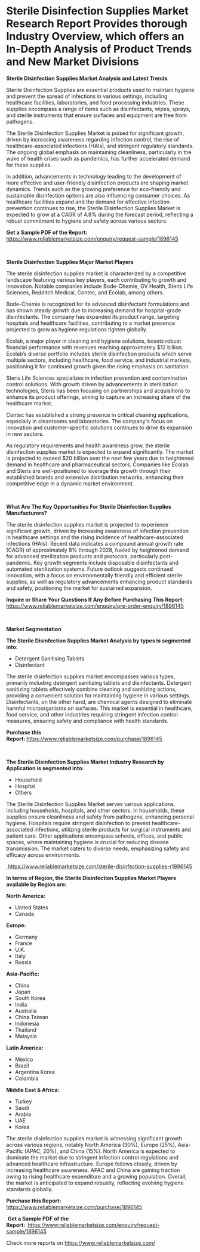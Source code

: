 <p><h1>Sterile Disinfection Supplies Market Research Report Provides thorough Industry Overview, which offers an In-Depth Analysis of Product Trends and New Market Divisions</h1></p><p><strong>Sterile Disinfection Supplies Market Analysis and Latest Trends</strong></p>
<p><p>Sterile Disinfection Supplies are essential products used to maintain hygiene and prevent the spread of infections in various settings, including healthcare facilities, laboratories, and food processing industries. These supplies encompass a range of items such as disinfectants, wipes, sprays, and sterile instruments that ensure surfaces and equipment are free from pathogens.</p><p>The Sterile Disinfection Supplies Market is poised for significant growth, driven by increasing awareness regarding infection control, the rise of healthcare-associated infections (HAIs), and stringent regulatory standards. The ongoing global emphasis on maintaining cleanliness, particularly in the wake of health crises such as pandemics, has further accelerated demand for these supplies.</p><p>In addition, advancements in technology leading to the development of more effective and user-friendly disinfection products are shaping market dynamics. Trends such as the growing preference for eco-friendly and sustainable disinfection options are also influencing consumer choices. As healthcare facilities expand and the demand for effective infection prevention continues to rise, the Sterile Disinfection Supplies Market is expected to grow at a CAGR of 4.8% during the forecast period, reflecting a robust commitment to hygiene and safety across various sectors.</p></p>
<p><strong>Get a Sample PDF of the Report:&nbsp;</strong> <a href="https://www.reliablemarketsize.com/enquiry/request-sample/1896145?utm_campaign=2470&utm_medium=2&utm_source=Github&utm_content=ia&utm_term=28032025&utm_id=sterile-disinfection-supplies">https://www.reliablemarketsize.com/enquiry/request-sample/1896145</a></p>
<p>&nbsp;</p>
<p><strong>Sterile Disinfection Supplies Major Market Players</strong></p>
<p><p>The sterile disinfection supplies market is characterized by a competitive landscape featuring various key players, each contributing to growth and innovation. Notable companies include Bode-Chemie, GV Health, Steris Life Sciences, Redditch Medical, Contec, and Ecolab, among others.</p><p>Bode-Chemie is recognized for its advanced disinfectant formulations and has shown steady growth due to increasing demand for hospital-grade disinfectants. The company has expanded its product range, targeting hospitals and healthcare facilities, contributing to a market presence projected to grow as hygiene regulations tighten globally.</p><p>Ecolab, a major player in cleaning and hygiene solutions, boasts robust financial performance with revenues reaching approximately $12 billion. Ecolab’s diverse portfolio includes sterile disinfection products which serve multiple sectors, including healthcare, food service, and industrial markets, positioning it for continued growth given the rising emphasis on sanitation.</p><p>Steris Life Sciences specializes in infection prevention and contamination control solutions. With growth driven by advancements in sterilization technologies, Steris has been focusing on partnerships and acquisitions to enhance its product offerings, aiming to capture an increasing share of the healthcare market.</p><p>Contec has established a strong presence in critical cleaning applications, especially in cleanrooms and laboratories. The company's focus on innovation and customer-specific solutions continues to drive its expansion in new sectors.</p><p>As regulatory requirements and health awareness grow, the sterile disinfection supplies market is expected to expand significantly. The market is projected to exceed $20 billion over the next few years due to heightened demand in healthcare and pharmaceutical sectors. Companies like Ecolab and Steris are well-positioned to leverage this growth through their established brands and extensive distribution networks, enhancing their competitive edge in a dynamic market environment.</p></p>
<p>&nbsp;</p>
<p><strong>What Are The Key Opportunities For Sterile Disinfection Supplies Manufacturers?</strong></p>
<p><p>The sterile disinfection supplies market is projected to experience significant growth, driven by increasing awareness of infection prevention in healthcare settings and the rising incidence of healthcare-associated infections (HAIs). Recent data indicates a compound annual growth rate (CAGR) of approximately 8% through 2028, fueled by heightened demand for advanced sterilization products and protocols, particularly post-pandemic. Key growth segments include disposable disinfectants and automated sterilization systems. Future outlook suggests continued innovation, with a focus on environmentally friendly and efficient sterile supplies, as well as regulatory advancements enhancing product standards and safety, positioning the market for sustained expansion.</p></p>
<p><strong>Inquire or Share Your Questions If Any Before Purchasing This Report:</strong> <a href="https://www.reliablemarketsize.com/enquiry/pre-order-enquiry/1896145?utm_campaign=2470&utm_medium=2&utm_source=Github&utm_content=ia&utm_term=28032025&utm_id=sterile-disinfection-supplies">https://www.reliablemarketsize.com/enquiry/pre-order-enquiry/1896145</a></p>
<p>&nbsp;</p>
<p><strong>Market Segmentation</strong></p>
<p><strong>The Sterile Disinfection Supplies Market Analysis by types is segmented into:</strong></p>
<p><ul><li>Detergent Sanitising Tablets</li><li>Disinfectant</li></ul></p>
<p><p>The sterile disinfection supplies market encompasses various types, primarily including detergent sanitizing tablets and disinfectants. Detergent sanitizing tablets effectively combine cleaning and sanitizing actions, providing a convenient solution for maintaining hygiene in various settings. Disinfectants, on the other hand, are chemical agents designed to eliminate harmful microorganisms on surfaces. This market is essential in healthcare, food service, and other industries requiring stringent infection control measures, ensuring safety and compliance with health standards.</p></p>
<p><strong>Purchase this Report:&nbsp;</strong><a href="https://www.reliablemarketsize.com/purchase/1896145?utm_campaign=2470&utm_medium=2&utm_source=Github&utm_content=ia&utm_term=28032025&utm_id=sterile-disinfection-supplies">https://www.reliablemarketsize.com/purchase/1896145</a></p>
<p>&nbsp;</p>
<p><strong>The Sterile Disinfection Supplies Market Industry Research by Application is segmented into:</strong></p>
<p><ul><li>Household</li><li>Hospital</li><li>Others</li></ul></p>
<p><p>The Sterile Disinfection Supplies Market serves various applications, including households, hospitals, and other sectors. In households, these supplies ensure cleanliness and safety from pathogens, enhancing personal hygiene. Hospitals require stringent disinfection to prevent healthcare-associated infections, utilizing sterile products for surgical instruments and patient care. Other applications encompass schools, offices, and public spaces, where maintaining hygiene is crucial for reducing disease transmission. The market caters to diverse needs, emphasizing safety and efficacy across environments.</p></p>
<p><a href="https://www.reliablemarketsize.com/sterile-disinfection-supplies-r1896145?utm_campaign=2470&utm_medium=2&utm_source=Github&utm_content=ia&utm_term=28032025&utm_id=sterile-disinfection-supplies">&nbsp;https://www.reliablemarketsize.com/sterile-disinfection-supplies-r1896145</a></p>
<p><strong>In terms of Region, the Sterile Disinfection Supplies Market Players available by Region are:</strong></p>
<p>
    <p> <strong> North America: </strong>
        <ul>
            <li>United States</li>
            <li>Canada</li>
        </ul>
        </p> 
    <p> <strong> Europe: </strong>
        <ul>
            <li>Germany</li>
            <li>France</li>
            <li>U.K.</li>
            <li>Italy</li>
            <li>Russia</li>
        </ul>
        </p> 
    <p> <strong> Asia-Pacific: </strong>
        <ul>
            <li>China</li>
            <li>Japan</li>
            <li>South Korea</li>
            <li>India</li>
            <li>Australia</li>
            <li>China Taiwan</li>
            <li>Indonesia</li>
            <li>Thailand</li>
            <li>Malaysia</li>
        </ul>
        </p> 
    <p> <strong> Latin America: </strong>
        <ul>
            <li>Mexico</li>
            <li>Brazil</li>
            <li>Argentina Korea</li>
            <li>Colombia</li>
        </ul>
        </p> 
    <p> <strong> Middle East & Africa: </strong>
        <ul>
            <li>Turkey</li>
            <li>Saudi</li>
            <li>Arabia</li>
            <li>UAE</li>
            <li>Korea</li>
        </ul>
    </p>
    </p>
<p><p>The sterile disinfection supplies market is witnessing significant growth across various regions, notably North America (30%), Europe (25%), Asia-Pacific (APAC, 20%), and China (15%). North America is expected to dominate the market due to stringent infection control regulations and advanced healthcare infrastructure. Europe follows closely, driven by increasing healthcare awareness. APAC and China are gaining traction owing to rising healthcare expenditure and a growing population. Overall, the market is anticipated to expand robustly, reflecting evolving hygiene standards globally.</p></p>
<p><strong>Purchase this Report: </strong><a href="https://www.reliablemarketsize.com/purchase/1896145?utm_campaign=2470&utm_medium=2&utm_source=Github&utm_content=ia&utm_term=28032025&utm_id=sterile-disinfection-supplies">https://www.reliablemarketsize.com/purchase/1896145</a></p>
<p>&nbsp;<strong>Get a Sample PDF of the Report:&nbsp;&nbsp;</strong><a href="https://www.reliablemarketsize.com/enquiry/request-sample/1896145?utm_campaign=2470&utm_medium=2&utm_source=Github&utm_content=ia&utm_term=28032025&utm_id=sterile-disinfection-supplies">https://www.reliablemarketsize.com/enquiry/request-sample/1896145</a></p>
<p><strong></strong></p>
<p>Check more reports on <a href="https://www.reliablemarketsize.com/?utm_campaign=2470&utm_medium=2&utm_source=Github&utm_content=ia&utm_term=28032025&utm_id=sterile-disinfection-supplies">https://www.reliablemarketsize.com/</a></p>
